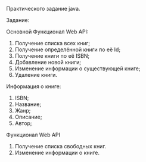 Практического задание java.

Задание:

Основной Функционал Web API:
1. Получение списка всех книг;
2. Получение определённой книги по её Id;
3. Получение книги по её ISBN;
4. Добавление новой книги;
5. Изменение информации о существующей книге;
6. Удаление книги.

Информация о книге:
1. ISBN;
2. Название;
3. Жанр;
4. Описание;
5. Автор;

Функционал Web API
1. Получение списка свободных книг.
2. Изменение информации о книге.
